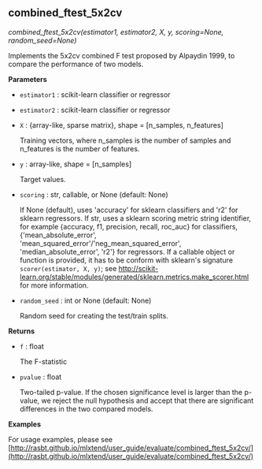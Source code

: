## combined_ftest_5x2cv

*combined_ftest_5x2cv(estimator1, estimator2, X, y, scoring=None, random_seed=None)*

Implements the 5x2cv combined F test proposed
by Alpaydin 1999,
to compare the performance of two models.

**Parameters**

- `estimator1` : scikit-learn classifier or regressor



- `estimator2` : scikit-learn classifier or regressor



- `X` : {array-like, sparse matrix}, shape = [n_samples, n_features]

    Training vectors, where n_samples is the number of samples and
    n_features is the number of features.


- `y` : array-like, shape = [n_samples]

    Target values.


- `scoring` : str, callable, or None (default: None)

    If None (default), uses 'accuracy' for sklearn classifiers
    and 'r2' for sklearn regressors.
    If str, uses a sklearn scoring metric string identifier, for example
    {accuracy, f1, precision, recall, roc_auc} for classifiers,
    {'mean_absolute_error', 'mean_squared_error'/'neg_mean_squared_error',
    'median_absolute_error', 'r2'} for regressors.
    If a callable object or function is provided, it has to be conform with
    sklearn's signature ``scorer(estimator, X, y)``; see
    http://scikit-learn.org/stable/modules/generated/sklearn.metrics.make_scorer.html
    for more information.


- `random_seed` : int or None (default: None)

    Random seed for creating the test/train splits.

**Returns**

- `f` : float

    The F-statistic


- `pvalue` : float

    Two-tailed p-value.
    If the chosen significance level is larger
    than the p-value, we reject the null hypothesis
    and accept that there are significant differences
    in the two compared models.

**Examples**

For usage examples, please see
    [http://rasbt.github.io/mlxtend/user_guide/evaluate/combined_ftest_5x2cv/](http://rasbt.github.io/mlxtend/user_guide/evaluate/combined_ftest_5x2cv/)


